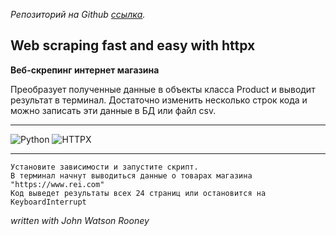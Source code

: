 
_Репозиторий на Github [ссылка](https://github.com/JuliaBars/httpx_web_scraping)._

## Web scraping fast and easy with httpx

**Веб-скрепинг интернет магазина**

Преобразует полученные данные в объекты класса Product и выводит результат в терминал.
Достаточно изменить несколько строк кода и можно записать эти данные в БД или файл csv.

---
![Python](https://img.shields.io/badge/python-3670A0?style=for-the-badge&logo=python&logoColor=ffdd54)
![HTTPX](https://img.shields.io/badge/HTTPX-client%20for%20Python-blue)

---

```
Уcтановите зависимости и запустите скрипт.
В терминал начнут выводиться данные о товарах магазина "https://www.rei.com"
Код выведет результаты всех 24 страниц или остановится на KeyboardInterrupt
```

_written with John Watson Rooney_
